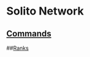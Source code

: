 # Solito Network


## [Commands](https://github.com/bart7782/Solito-docs/blob/main/Commands/navigator.md)

##[Ranks](https://github.com/bart7782/Solito-docs/blob/main/Ranks/navigator.md)
